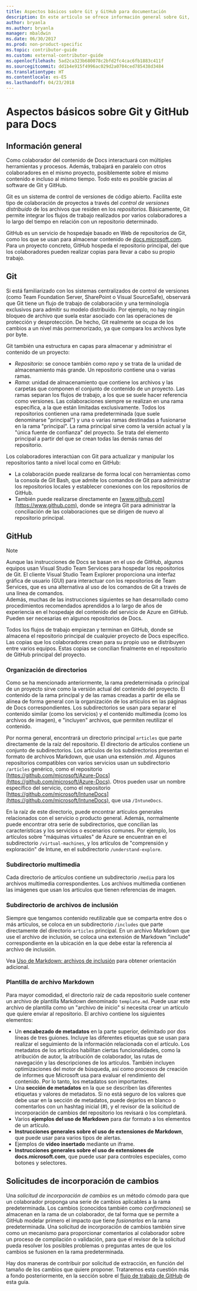 ```yaml
---
title: Aspectos básicos sobre Git y GitHub para documentación
description: En este artículo se ofrece información general sobre Git, el repositorio GitHub, la organización del contenido y las convenciones de nomenclatura usadas para docs.microsoft.com.
author: bryanla
ms.author: bryanla
manager: mbaldwin
ms.date: 06/30/2017
ms.prod: non-product-specific
ms.topic: contributor-guide
ms.custom: external-contributor-guide
ms.openlocfilehash: 5ad2ca323b680078c2bfd2fc4cac6fb1883c411f
ms.sourcegitcommit: dd1b4e915f4996ac029d2a0704ced785438d3484
ms.translationtype: HT
ms.contentlocale: es-ES
ms.lasthandoff: 04/23/2018
---
```

# <a name="git-and-github-essentials-for-docs"></a>Aspectos básicos sobre Git y GitHub para Docs

## <a name="overview"></a>Información general

Como colaborador del contenido de Docs interactuará con múltiples herramientas y procesos. Además, trabajará en paralelo con otros colaboradores en el mismo proyecto, posiblemente sobre el mismo contenido e incluso al mismo tiempo. Todo esto es posible gracias al software de Git y GitHub.

Git es un sistema de control de versiones de código abierto. Facilita este tipo de colaboración de proyectos a través del *control de versiones distribuido* de los archivos que residen en los *repositorios*. Básicamente, Git permite integrar los flujos de trabajo realizados por varios colaboradores a lo largo del tiempo en relación con un repositorio determinado.

GitHub es un servicio de hospedaje basado en Web de repositorios de Git, como los que se usan para almacenar contenido de [docs.microsoft.com](https://docs.microsoft.com). Para un proyecto concreto, GitHub hospeda el repositorio principal, del que los colaboradores pueden realizar copias para llevar a cabo su propio trabajo.

## <a name="git"></a>Git

Si está familiarizado con los sistemas centralizados de control de versiones (como Team Foundation Server, SharePoint o Visual SourceSafe), observará que Git tiene un flujo de trabajo de colaboración y una terminología exclusivos para admitir su modelo distribuido. Por ejemplo, no hay ningún bloqueo de archivo que suela estar asociado con las operaciones de protección y desprotección. De hecho, Git realmente se ocupa de los cambios a un nivel más pormenorizado, ya que compara los archivos byte por byte.

Git también una estructura en capas para almacenar y administrar el contenido de un proyecto:

- *Repositorio*: se conoce también como *repo* y se trata de la unidad de almacenamiento más grande. Un repositorio contiene una o varias ramas.
- *Rama*: unidad de almacenamiento que contiene los archivos y las carpetas que componen el conjunto de contenido de un proyecto. Las ramas separan los flujos de trabajo, a los que se suele hacer referencia como versiones. Las colaboraciones siempre se realizan en una rama específica, a la que están limitadas exclusivamente. Todos los repositorios contienen una rama predeterminada (que suele denominarse "principal") y una o varias ramas destinadas a fusionarse en la rama "principal". La rama principal sirve como la versión actual y la "única fuente de confianza" del proyecto. Se trata del elemento principal a partir del que se crean todas las demás ramas del repositorio.

Los colaboradores interactúan con Git para actualizar y manipular los repositorios tanto a nivel local como en GitHub:

- La colaboración puede realizarse de forma local con herramientas como la consola de Git Bash, que admite los comandos de Git para administrar los repositorios locales y establecer conexiones con los repositorios de GitHub.
- También puede realizarse directamente en [www.github.com](https://www.github.com), donde se integra Git para administrar la conciliación de las colaboraciones que se dirigen de nuevo al repositorio principal.

## <a name="github"></a>GitHub

> [!NOTE]
> Aunque las instrucciones de Docs se basan en el uso de GitHub, algunos equipos usan Visual Studio Team Services para hospedar los repositorios de Git. El cliente Visual Studio Team Explorer proporciona una interfaz gráfica de usuario (GUI) para interactuar con los repositorios de Team Services, que es una alternativa al uso de los comandos de Git a través de una línea de comandos.
> </br>
> Además, muchas de las instrucciones siguientes se han desarrollado como procedimientos recomendados aprendidos a lo largo de años de experiencia en el hospedaje del contenido del servicio de Azure en GitHub. Pueden ser necesarias en algunos repositorios de Docs.

Todos los flujos de trabajo empiezan y terminan en GitHub, donde se almacena el repositorio principal de cualquier proyecto de Docs específico. Las copias que los colaboradores crean para su propio uso se distribuyen entre varios equipos. Estas copias se concilian finalmente en el repositorio de GitHub principal del proyecto.

### <a name="directory-organization"></a>Organización de directorios

Como se ha mencionado anteriormente, la rama predeterminada o principal de un proyecto sirve como la versión actual del contenido del proyecto. El contenido de la rama principal y de las ramas creadas a partir de ella se alinea de forma general con la organización de los artículos en las páginas de Docs correspondientes. Los subdirectorios se usan para separar el contenido similar (como los servicios) y el contenido multimedia (como los archivos de imagen), e "incluyen" archivos, que permiten reutilizar el contenido.

Por norma general, encontrará un directorio principal `articles` que parte directamente de la raíz del repositorio. El directorio de artículos contiene un conjunto de subdirectorios. Los artículos de los subdirectorios presentan el formato de archivos Markdown, que usan una extensión *.md*. Algunos repositorios compatibles con varios servicios usan un subdirectorio `/articles` genérico, como el repositorio [https://github.com/microsoft/Azure-Docs](https://github.com/microsoft/Azure-Docs). Otros pueden usar un nombre específico del servicio, como el repositorio [https://github.com/microsoft/IntuneDocs](https://github.com/microsoft/IntuneDocs), que usa `/IntuneDocs`.

En la raíz de este directorio, puede encontrar artículos generales relacionados con el servicio o producto general. Además, normalmente puede encontrar otra serie de subdirectorios, que concilian las características y los servicios o escenarios comunes. Por ejemplo, los artículos sobre "máquinas virtuales" de Azure se encuentran en el subdirectorio `/virtual-machines`, y los artículos de "comprensión y exploración" de Intune, en el subdirectorio `/understand-explore`.

### <a name="media-subdirectory"></a>Subdirectorio multimedia

Cada directorio de artículos contiene un subdirectorio `/media` para los archivos multimedia correspondientes. Los archivos multimedia contienen las imágenes que usan los artículos que tienen referencias de imagen.

### <a name="includes-subdirectory"></a>Subdirectorio de archivos de inclusión

Siempre que tengamos contenido reutilizable que se comparta entre dos o más artículos, se coloca en un subdirectorio `/includes` que parte directamente del directorio `articles` principal. En un archivo Markdown que use el archivo de inclusión, se coloca una extensión de Markdown "include" correspondiente en la ubicación en la que debe estar la referencia al archivo de inclusión.

Vea [Uso de Markdown: archivos de inclusión](how-to-write-use-markdown.md#includes) para obtener orientación adicional.

### <a name="markdown-file-template"></a>Plantilla de archivo Markdown

Para mayor comodidad, el directorio raíz de cada repositorio suele contener un archivo de plantilla Markdown denominado `template.md`. Puede usar este archivo de plantilla como un "archivo de inicio" si necesita crear un artículo que quiere enviar al repositorio. El archivo contiene los siguientes elementos:

- Un **encabezado de metadatos** en la parte superior, delimitado por dos líneas de tres guiones. Incluye las diferentes etiquetas que se usan para realizar el seguimiento de la información relacionada con el artículo. Los metadatos de los artículos habilitan ciertas funcionalidades, como la atribución de autor, la atribución de colaborador, las rutas de navegación y las descripciones de los artículos. También incluyen optimizaciones del motor de búsqueda, así como procesos de creación de informes que Microsoft usa para evaluar el rendimiento del contenido. Por lo tanto, los metadatos son importantes.
- Una **sección de metadatos** en la que se describen las diferentes etiquetas y valores de metadatos. Si no está seguro de los valores que debe usar en la sección de metadatos, puede dejarlos en blanco o comentarlos con un hashtag inicial (#), y el revisor de la solicitud de incorporación de cambios del repositorio los revisará o los completará.
- Varios **ejemplos del uso de Markdown** para dar formato a los elementos de un artículo.
- **Instrucciones generales sobre el uso de extensiones de Markdown**, que puede usar para varios tipos de alertas.
- Ejemplos de **vídeo insertado** mediante un iframe.
- **Instrucciones generales sobre el uso de extensiones de docs.microsoft.com**, que puede usar para controles especiales, como botones y selectores.

## <a name="pull-requests"></a>Solicitudes de incorporación de cambios

Una *solicitud de incorporación de cambios* es un método cómodo para que un colaborador proponga una serie de cambios aplicables a la rama predeterminada. Los cambios (conocidos también como *confirmaciones*) se almacenan en la rama de un colaborador, de tal forma que se permite a GitHub modelar primero el impacto que tiene *fusionarlos* en la rama predeterminada. Una solicitud de incorporación de cambios también sirve como un mecanismo para proporcionar comentarios al colaborador sobre un proceso de compilación o validación, para que el revisor de la solicitud pueda resolver los posibles problemas o preguntas antes de que los cambios se fusionen en la rama predeterminada.

Hay dos maneras de contribuir por solicitud de extracción, en función del tamaño de los cambios que quiere proponer. Trataremos esta cuestión más a fondo posteriormente, en la sección sobre el [flujo de trabajo de GitHub](light-workflow.md) de esta guía.

<!---- Reference links for Docs landing pages, associated GitHub repositories, and related Forums matrix. ------------------>
<!---- PLEASE INSERT URLS IN ASCENDING SORT ORDER, AND REMOVE LOCALE SEGMENT FROM URLS (that is, en-us) FOR LOCALIZED FORUMS! -->
<!---- NOTE: these links are saved for future use in another/new article; no longer used above in this article --->
[Visual-Studio-Page]:(https://docs.microsoft.com/en-us/visualstudio/index)
[Visual-Studio-Repo-Internal]:(https://github.com/Microsoft/vsdocs)
[Visual-Studio-Repo-External]:(https://github.com/Microsoft/visualstudio-docs)
[Visual-Studio-SO]: (https://stackoverflow.com/search?q=Visual+Studio+2017)
[Dotnet-Page]: https://docs.microsoft.com/dotnet
[Dotnet-Core-Page]: https://docs.microsoft.com/dotnet/articles/welcome
[Dotnet-Core-Repo]: https://github.com/dotnet/docs
[EM-ATA-Land]: https://docs.microsoft.com/advanced-threat-analytics/
[EM-ATA-Repo]: https://github.com/Microsoft/ATADocs
[EM-AzureAD-Land]: https://docs.microsoft.com/active-directory/
[EM-AzureAD-Repo]: https://github.com/Azure/azure-content/tree/master/articles/active-directory/
[EM-AzureRMS-Land]: https://docs.microsoft.com/rights-management/
[EM-AzureRMS-Repo]: https://github.com/Microsoft/Azure-RMSDocs
[EM-Intune-Land]: https://docs.microsoft.com/intune/
[EM-Intune-Repo]: https://github.com/microsoft/intuneDocs
[EM-Land-Page]: https://docs.microsoft.com/enterprise-mobility/
[EM-Land-Repo]: https://github.com/Microsoft/EMDocs/
[EM-MFA-Land]: https://docs.microsoft.com/multi-factor-authentication/
[EM-MFA-Repo]: https://github.com/Azure/azure-content/tree/master/articles/multi-factor-authentication
[EM-MIM-Land]: https://docs.microsoft.com/microsoft-identity-manager/
[EM-MIM-Repo]: https://github.com/Microsoft/MIMDocs
[EM-RemoteApp-Land]: https://docs.microsoft.com/en-us/remoteapp/
[EM-RemoteApp-Repo]: https://github.com/Azure/azure-content/tree/master/articles/remoteapp
[Forum-MSDN-ATA]: https://social.technet.microsoft.com/Forums/en-US/home?forum=mata
[Forum-MSDN-AzureAD]: https://social.msdn.microsoft.com/Forums/en-US/home?forum=WindowsAzureAD
[Forum-MSDN-AzureRMS]: https://social.technet.microsoft.com/Forums/en-US/home?forum=rmsapps%2Crmscloud&filter=alltypes&sort=lastpostdesc
[Forum-MSDN-EM]: https://social.technet.microsoft.com/Forums/en-US/home?sort=relevancedesc&brandIgnore=True&searchTerm=Enterprise+Mobility
[Forum-MSDN-Intune]: https://social.technet.microsoft.com/Forums/en-us/home?category=microsoftintune
[Forum-MSDN-Main]: https://social.msdn.microsoft.com/Forums/home
[Forum-MSDN-MFA]: https://social.msdn.microsoft.com/Forums/en-US/home?forum=windowsazureactiveauthentication
[Forum-MSDN-MIM]: https://social.technet.microsoft.com/Forums/en-US/home?category=identitymanagement
[Forum-MSDN-RemoteApp]: https://social.technet.microsoft.com/Forums/en-US/home?filter=alltypes&brandIgnore=True&sort=relevancedesc&searchTerm=Azure+Remote+or+RemoteApp
[Forum-SO-AzureAD]: https://stackoverflow.com/questions/tagged/azure-active-directory
[Forum-SO-AzureRMS]: https://stackoverflow.com/questions/tagged/rights-management
[Forum-SO-Dotnet]: https://stackoverflow.com/questions/tagged/.net
[Forum-SO-Dotnet-Core]: https://stackoverflow.com/questions/tagged/.net-core
[Forum-SO-Main]: https://stackoverflow.com/tags
[Forum-SO-Intune]: https://stackoverflow.com/questions/tagged/intune
[Forum-SO-MFA]: https://stackoverflow.com/search?q=%5Bazure%5D+multi-factor
[Forum-SO-MIM]: https://stackoverflow.com/search?q=Microsoft+Identity+Manager
[Forum-SO-RemoteApp]: https://stackoverflow.com/questions/tagged/remoteapp
[Forum-TechNet-Main]: https://social.technet.microsoft.com/Forums/home
[Forum-Yammer-AzureRMS]: https://www.yammer.com/AskIPTeam
[Forum-Yammer-Main]: https://www.yammer.com/
